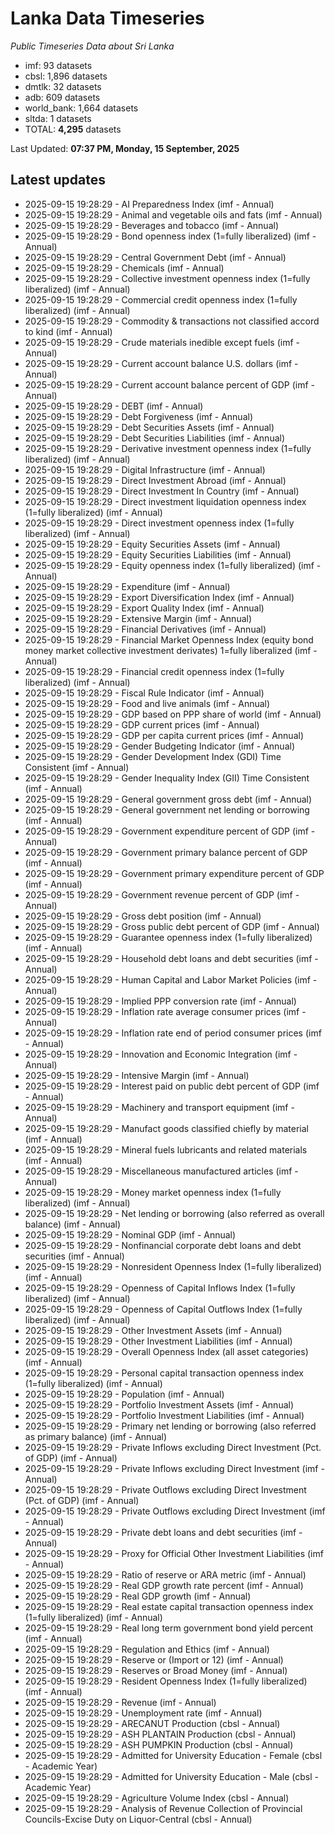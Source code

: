# Lanka Data Timeseries
*Public Timeseries Data about Sri Lanka*

* imf: 93 datasets
* cbsl: 1,896 datasets
* dmtlk: 32 datasets
* adb: 609 datasets
* world_bank: 1,664 datasets
* sltda: 1 datasets
* TOTAL: **4,295** datasets

Last Updated: **07:37 PM, Monday, 15 September, 2025**

## Latest updates

* 2025-09-15 19:28:29 - AI Preparedness Index (imf - Annual)
* 2025-09-15 19:28:29 - Animal and vegetable oils and fats (imf - Annual)
* 2025-09-15 19:28:29 - Beverages and tobacco (imf - Annual)
* 2025-09-15 19:28:29 - Bond openness index (1=fully liberalized) (imf - Annual)
* 2025-09-15 19:28:29 - Central Government Debt (imf - Annual)
* 2025-09-15 19:28:29 - Chemicals (imf - Annual)
* 2025-09-15 19:28:29 - Collective investment openness index (1=fully liberalized) (imf - Annual)
* 2025-09-15 19:28:29 - Commercial credit openness index (1=fully liberalized) (imf - Annual)
* 2025-09-15 19:28:29 - Commodity & transactions not classified accord to kind (imf - Annual)
* 2025-09-15 19:28:29 - Crude materials inedible except fuels (imf - Annual)
* 2025-09-15 19:28:29 - Current account balance U.S. dollars (imf - Annual)
* 2025-09-15 19:28:29 - Current account balance percent of GDP (imf - Annual)
* 2025-09-15 19:28:29 - DEBT (imf - Annual)
* 2025-09-15 19:28:29 - Debt Forgiveness (imf - Annual)
* 2025-09-15 19:28:29 - Debt Securities Assets (imf - Annual)
* 2025-09-15 19:28:29 - Debt Securities Liabilities (imf - Annual)
* 2025-09-15 19:28:29 - Derivative investment openness index (1=fully liberalized) (imf - Annual)
* 2025-09-15 19:28:29 - Digital Infrastructure (imf - Annual)
* 2025-09-15 19:28:29 - Direct Investment Abroad (imf - Annual)
* 2025-09-15 19:28:29 - Direct Investment In Country (imf - Annual)
* 2025-09-15 19:28:29 - Direct investment liquidation openness index (1=fully liberalized) (imf - Annual)
* 2025-09-15 19:28:29 - Direct investment openness index (1=fully liberalized) (imf - Annual)
* 2025-09-15 19:28:29 - Equity Securities Assets (imf - Annual)
* 2025-09-15 19:28:29 - Equity Securities Liabilities (imf - Annual)
* 2025-09-15 19:28:29 - Equity openness index (1=fully liberalized) (imf - Annual)
* 2025-09-15 19:28:29 - Expenditure (imf - Annual)
* 2025-09-15 19:28:29 - Export Diversification Index (imf - Annual)
* 2025-09-15 19:28:29 - Export Quality Index (imf - Annual)
* 2025-09-15 19:28:29 - Extensive Margin (imf - Annual)
* 2025-09-15 19:28:29 - Financial Derivatives (imf - Annual)
* 2025-09-15 19:28:29 - Financial Market Openness Index (equity bond money market collective investment derivates) 1=fully liberalized (imf - Annual)
* 2025-09-15 19:28:29 - Financial credit openness index (1=fully liberalized) (imf - Annual)
* 2025-09-15 19:28:29 - Fiscal Rule Indicator (imf - Annual)
* 2025-09-15 19:28:29 - Food and live animals (imf - Annual)
* 2025-09-15 19:28:29 - GDP based on PPP share of world (imf - Annual)
* 2025-09-15 19:28:29 - GDP current prices (imf - Annual)
* 2025-09-15 19:28:29 - GDP per capita current prices (imf - Annual)
* 2025-09-15 19:28:29 - Gender Budgeting Indicator (imf - Annual)
* 2025-09-15 19:28:29 - Gender Development Index (GDI) Time Consistent (imf - Annual)
* 2025-09-15 19:28:29 - Gender Inequality Index (GII) Time Consistent (imf - Annual)
* 2025-09-15 19:28:29 - General government gross debt (imf - Annual)
* 2025-09-15 19:28:29 - General government net lending or borrowing (imf - Annual)
* 2025-09-15 19:28:29 - Government expenditure percent of GDP (imf - Annual)
* 2025-09-15 19:28:29 - Government primary balance percent of GDP (imf - Annual)
* 2025-09-15 19:28:29 - Government primary expenditure percent of GDP (imf - Annual)
* 2025-09-15 19:28:29 - Government revenue percent of GDP (imf - Annual)
* 2025-09-15 19:28:29 - Gross debt position (imf - Annual)
* 2025-09-15 19:28:29 - Gross public debt percent of GDP (imf - Annual)
* 2025-09-15 19:28:29 - Guarantee openness index (1=fully liberalized) (imf - Annual)
* 2025-09-15 19:28:29 - Household debt loans and debt securities (imf - Annual)
* 2025-09-15 19:28:29 - Human Capital and Labor Market Policies (imf - Annual)
* 2025-09-15 19:28:29 - Implied PPP conversion rate (imf - Annual)
* 2025-09-15 19:28:29 - Inflation rate average consumer prices (imf - Annual)
* 2025-09-15 19:28:29 - Inflation rate end of period consumer prices (imf - Annual)
* 2025-09-15 19:28:29 - Innovation and Economic Integration (imf - Annual)
* 2025-09-15 19:28:29 - Intensive Margin (imf - Annual)
* 2025-09-15 19:28:29 - Interest paid on public debt percent of GDP (imf - Annual)
* 2025-09-15 19:28:29 - Machinery and transport equipment (imf - Annual)
* 2025-09-15 19:28:29 - Manufact goods classified chiefly by material (imf - Annual)
* 2025-09-15 19:28:29 - Mineral fuels lubricants and related materials (imf - Annual)
* 2025-09-15 19:28:29 - Miscellaneous manufactured articles (imf - Annual)
* 2025-09-15 19:28:29 - Money market openness index (1=fully liberalized) (imf - Annual)
* 2025-09-15 19:28:29 - Net lending or borrowing (also referred as overall balance) (imf - Annual)
* 2025-09-15 19:28:29 - Nominal GDP (imf - Annual)
* 2025-09-15 19:28:29 - Nonfinancial corporate debt loans and debt securities (imf - Annual)
* 2025-09-15 19:28:29 - Nonresident Openness Index (1=fully liberalized) (imf - Annual)
* 2025-09-15 19:28:29 - Openness of Capital Inflows Index (1=fully liberalized) (imf - Annual)
* 2025-09-15 19:28:29 - Openness of Capital Outflows Index (1=fully liberalized) (imf - Annual)
* 2025-09-15 19:28:29 - Other Investment Assets (imf - Annual)
* 2025-09-15 19:28:29 - Other Investment Liabilities (imf - Annual)
* 2025-09-15 19:28:29 - Overall Openness Index (all asset categories) (imf - Annual)
* 2025-09-15 19:28:29 - Personal capital transaction openness index (1=fully liberalized) (imf - Annual)
* 2025-09-15 19:28:29 - Population (imf - Annual)
* 2025-09-15 19:28:29 - Portfolio Investment Assets (imf - Annual)
* 2025-09-15 19:28:29 - Portfolio Investment Liabilities (imf - Annual)
* 2025-09-15 19:28:29 - Primary net lending or borrowing (also referred as primary balance) (imf - Annual)
* 2025-09-15 19:28:29 - Private Inflows excluding Direct Investment (Pct. of GDP) (imf - Annual)
* 2025-09-15 19:28:29 - Private Inflows excluding Direct Investment (imf - Annual)
* 2025-09-15 19:28:29 - Private Outflows excluding Direct Investment (Pct. of GDP) (imf - Annual)
* 2025-09-15 19:28:29 - Private Outflows excluding Direct Investment (imf - Annual)
* 2025-09-15 19:28:29 - Private debt loans and debt securities (imf - Annual)
* 2025-09-15 19:28:29 - Proxy for Official Other Investment Liabilities (imf - Annual)
* 2025-09-15 19:28:29 - Ratio of reserve or ARA metric (imf - Annual)
* 2025-09-15 19:28:29 - Real GDP growth rate percent (imf - Annual)
* 2025-09-15 19:28:29 - Real GDP growth (imf - Annual)
* 2025-09-15 19:28:29 - Real estate capital transaction openness index (1=fully liberalized) (imf - Annual)
* 2025-09-15 19:28:29 - Real long term government bond yield percent (imf - Annual)
* 2025-09-15 19:28:29 - Regulation and Ethics (imf - Annual)
* 2025-09-15 19:28:29 - Reserve or (Import or 12) (imf - Annual)
* 2025-09-15 19:28:29 - Reserves or Broad Money (imf - Annual)
* 2025-09-15 19:28:29 - Resident Openness Index (1=fully liberalized) (imf - Annual)
* 2025-09-15 19:28:29 - Revenue (imf - Annual)
* 2025-09-15 19:28:29 - Unemployment rate (imf - Annual)
* 2025-09-15 19:28:29 - ARECANUT Production (cbsl - Annual)
* 2025-09-15 19:28:29 - ASH PLANTAIN Production (cbsl - Annual)
* 2025-09-15 19:28:29 - ASH PUMPKIN Production (cbsl - Annual)
* 2025-09-15 19:28:29 - Admitted for University Education - Female (cbsl - Academic Year)
* 2025-09-15 19:28:29 - Admitted for University Education - Male (cbsl - Academic Year)
* 2025-09-15 19:28:29 - Agriculture Volume Index (cbsl - Annual)
* 2025-09-15 19:28:29 - Analysis of Revenue Collection of Provincial Councils-Excise Duty on Liquor-Central (cbsl - Annual)